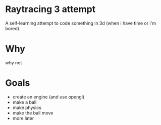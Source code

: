 # Raytracing 3 attempt
A self-learning attempt to code something in 3d (when i have time or i'm bored)
# Why
why not
# Goals
- create an engine (and use opengl)
- make a ball
- make physics
- make the ball move
- more later
